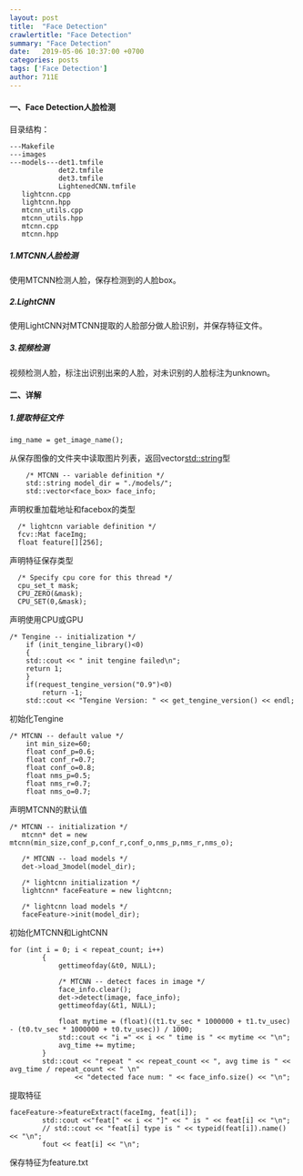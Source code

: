 ```yaml
---
layout: post
title:  "Face Detection"
crawlertitle: "Face Detection"
summary: "Face Detection"
date:   2019-05-06 10:37:00 +0700
categories: posts
tags: ['Face Detection']
author: 711E
---
```


#### 一、Face Detection人脸检测

目录结构：
```
---Makefile
---images
---models---det1.tmfile
            det2.tmfile
            det3.tmfile
            LightenedCNN.tmfile
   lightcnn.cpp
   lightcnn.hpp
   mtcnn_utils.cpp
   mtcnn_utils.hpp
   mtcnn.cpp
   mtcnn.hpp
```

##### 1.MTCNN人脸检测
使用MTCNN检测人脸，保存检测到的人脸box。

##### 2.LightCNN
使用LightCNN对MTCNN提取的人脸部分做人脸识别，并保存特征文件。

##### 3.视频检测
视频检测人脸，标注出识别出来的人脸，对未识别的人脸标注为unknown。

#### 二、详解

##### 1.提取特征文件

```
img_name = get_image_name();
```
从保存图像的文件夹中读取图片列表，返回vector<std::string>型
```
    /* MTCNN -- variable definition */
    std::string model_dir = "./models/";
    std::vector<face_box> face_info;
```
声明权重加载地址和facebox的类型
```
  /* lightcnn variable definition */
  fcv::Mat faceImg;
  float feature[][256];
```
声明特征保存类型
```
  /* Specify cpu core for this thread */
  cpu_set_t mask;
  CPU_ZERO(&mask);
  CPU_SET(0,&mask);
```
声明使用CPU或GPU
```
/* Tengine -- initialization */
    if (init_tengine_library()<0)
    {
	std::cout << " init tengine failed\n";
	return 1;
    }
    if(request_tengine_version("0.9")<0)
        return -1;
    std::cout << "Tengine Version: " << get_tengine_version() << endl;
```
初始化Tengine
```
/* MTCNN -- default value */
    int min_size=60;
    float conf_p=0.6;
    float conf_r=0.7;
    float conf_o=0.8;
    float nms_p=0.5;
    float nms_r=0.7;
    float nms_o=0.7;
```
声明MTCNN的默认值
```
/* MTCNN -- initialization */
   mtcnn* det = new mtcnn(min_size,conf_p,conf_r,conf_o,nms_p,nms_r,nms_o);

   /* MTCNN -- load models */
   det->load_3model(model_dir);

   /* lightcnn initialization */
   lightcnn* faceFeature = new lightcnn;

   /* lightcnn load models */
   faceFeature->init(model_dir);
   ```
初始化MTCNN和LightCNN
```
for (int i = 0; i < repeat_count; i++)
        {
            gettimeofday(&t0, NULL);

            /* MTCNN -- detect faces in image */
            face_info.clear();
            det->detect(image, face_info);
            gettimeofday(&t1, NULL);

            float mytime = (float)((t1.tv_sec * 1000000 + t1.tv_usec) - (t0.tv_sec * 1000000 + t0.tv_usec)) / 1000;
            std::cout << "i =" << i << " time is " << mytime << "\n";
            avg_time += mytime;
        }
        std::cout << "repeat " << repeat_count << ", avg time is " << avg_time / repeat_count << " \n"
                << "detected face num: " << face_info.size() << "\n";
```
提取特征
```
faceFeature->featureExtract(faceImg, feat[i]);
        std::cout <<"feat[" << i << "]" << " is " << feat[i] << "\n";
        // std::cout << "feat[i] type is " << typeid(feat[i]).name() << "\n";
        fout << feat[i] << "\n";
```
保存特征为feature.txt
